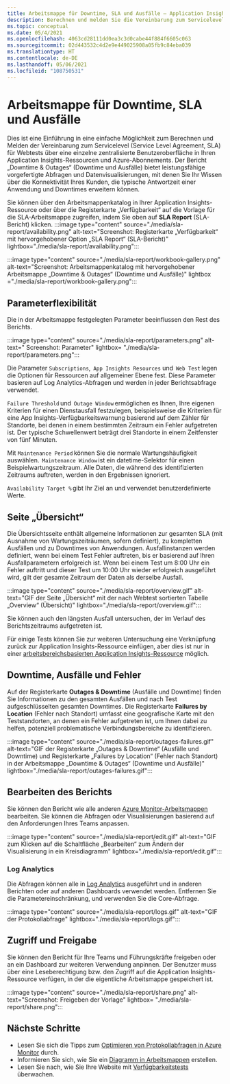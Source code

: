 ```yaml
---
title: Arbeitsmappe für Downtime, SLA und Ausfälle – Application Insights
description: Berechnen und melden Sie die Vereinbarung zum Servicelevel für Webtests über eine einzelne zentralisierte Benutzeroberfläche in Ihren Application Insights-Ressourcen und Azure-Abonnements.
ms.topic: conceptual
ms.date: 05/4/2021
ms.openlocfilehash: 4063cd28111dd0ea3c3d0cabe44f884f6605c063
ms.sourcegitcommit: 02d443532c4d2e9e449025908a05fb9c84eba039
ms.translationtype: HT
ms.contentlocale: de-DE
ms.lasthandoff: 05/06/2021
ms.locfileid: "108750531"
---
```

# <a name="downtime-sla-and-outages-workbook"></a>Arbeitsmappe für Downtime, SLA und Ausfälle

Dies ist eine Einführung in eine einfache Möglichkeit zum Berechnen und Melden der Vereinbarung zum Servicelevel (Service Level Agreement, SLA) für Webtests über eine einzelne zentralisierte Benutzeroberfläche in Ihren Application Insights-Ressourcen und Azure-Abonnements. Der Bericht „Downtime & Outages“ (Downtime und Ausfälle) bietet leistungsfähige vorgefertigte Abfragen und Datenvisualisierungen, mit denen Sie Ihr Wissen über die Konnektivität Ihres Kunden, die typische Antwortzeit einer Anwendung und Downtimes erweitern können.

Sie können über den Arbeitsmappenkatalog in Ihrer Application Insights-Ressource oder über die Registerkarte „Verfügbarkeit“ auf die Vorlage für die SLA-Arbeitsmappe zugreifen, indem Sie oben auf **SLA Report** (SLA-Bericht) klicken.
:::image type="content" source="./media/sla-report/availability.png" alt-text="Screenshot: Registerkarte „Verfügbarkeit“ mit hervorgehobener Option „SLA Report“ (SLA-Bericht)" lightbox="./media/sla-report/availability.png":::

:::image type="content" source="./media/sla-report/workbook-gallery.png" alt-text="Screenshot: Arbeitsmappenkatalog mit hervorgehobener Arbeitsmappe „Downtime & Outages“ (Downtime und Ausfälle)" lightbox ="./media/sla-report/workbook-gallery.png":::

## <a name="parameter-flexibility"></a>Parameterflexibilität

Die in der Arbeitsmappe festgelegten Parameter beeinflussen den Rest des Berichts.

:::image type="content" source="./media/sla-report/parameters.png" alt-text=" Screenshot: Parameter" lightbox= "./media/sla-report/parameters.png":::

Die Parameter `Subscriptions`,  `App Insights Resources` und  `Web Test` legen die Optionen für Ressourcen auf allgemeiner Ebene fest. Diese Parameter basieren auf Log Analytics-Abfragen und werden in jeder Berichtsabfrage verwendet.

`Failure Threshold` und  `Outage Window` ermöglichen es Ihnen, Ihre eigenen Kriterien für einen Dienstausfall festzulegen, beispielsweise die Kriterien für eine App Insights-Verfügbarkeitswarnung basierend auf dem Zähler für Standorte, bei denen in einem bestimmten Zeitraum ein Fehler aufgetreten ist. Der typische Schwellenwert beträgt drei Standorte in einem Zeitfenster von fünf Minuten.

Mit `Maintenance Period` können Sie die normale Wartungshäufigkeit auswählen.  `Maintenance Window` ist ein datetime-Selektor für einen Beispielwartungszeitraum. Alle Daten, die während des identifizierten Zeitraums auftreten, werden in den Ergebnissen ignoriert.

`Availability Target %` gibt Ihr Ziel an und verwendet benutzerdefinierte Werte.

## <a name="overview-page"></a>Seite „Übersicht“

Die Übersichtsseite enthält allgemeine Informationen zur gesamten SLA (mit Ausnahme von Wartungszeiträumen, sofern definiert), zu kompletten Ausfällen und zu Downtimes von Anwendungen. Ausfallinstanzen werden definiert, wenn bei einem Test Fehler auftreten, bis er basierend auf Ihren Ausfallparametern erfolgreich ist. Wenn bei einem Test um 8:00 Uhr ein Fehler auftritt und dieser Test um 10:00 Uhr wieder erfolgreich ausgeführt wird, gilt der gesamte Zeitraum der Daten als derselbe Ausfall.

:::image type="content" source="./media/sla-report/overview.gif" alt-text="GIF der Seite „Übersicht“ mit der nach Webtest sortierten Tabelle „Overview“ (Übersicht)" lightbox="./media/sla-report/overview.gif":::

Sie können auch den längsten Ausfall untersuchen, der im Verlauf des Berichtszeitraums aufgetreten ist.

Für einige Tests können Sie zur weiteren Untersuchung eine Verknüpfung zurück zur Application Insights-Ressource einfügen, aber dies ist nur in einer [arbeitsbereichsbasierten Application Insights-Ressource](create-workspace-resource.md) möglich.

## <a name="downtime-outages-and-failures"></a>Downtime, Ausfälle und Fehler

Auf der Registerkarte **Outages & Downtime** (Ausfälle und Downtime) finden Sie Informationen zu den gesamten Ausfällen und nach Test aufgeschlüsselten gesamten Downtimes. Die Registerkarte **Failures by Location** (Fehler nach Standort) umfasst eine geografische Karte mit den Teststandorten, an denen ein Fehler aufgetreten ist, um Ihnen dabei zu helfen, potenziell problematische Verbindungsbereiche zu identifizieren.

:::image type="content" source="./media/sla-report/outages-failures.gif" alt-text="GIF der Registerkarte „Outages & Downtime“ (Ausfälle und Downtime) und Registerkarte „Failures by Location“ (Fehler nach Standort) in der Arbeitsmappe „Downtime & Outages“ (Downtime und Ausfälle)" lightbox="./media/sla-report/outages-failures.gif":::

## <a name="edit-the-report"></a>Bearbeiten des Berichts

Sie können den Bericht wie alle anderen [Azure Monitor-Arbeitsmappen](../visualize/workbooks-overview.md) bearbeiten. Sie können die Abfragen oder Visualisierungen basierend auf den Anforderungen Ihres Teams anpassen.

:::image type="content" source="./media/sla-report/edit.gif" alt-text="GIF zum Klicken auf die Schaltfläche „Bearbeiten“ zum Ändern der Visualisierung in ein Kreisdiagramm" lightbox="./media/sla-report/edit.gif":::

### <a name="log-analytics"></a>Log Analytics

Die Abfragen können alle in [Log Analytics](../logs/log-analytics-overview.md) ausgeführt und in anderen Berichten oder auf anderen Dashboards verwendet werden. Entfernen Sie die Parametereinschränkung, und verwenden Sie die Core-Abfrage.

:::image type="content" source="./media/sla-report/logs.gif" alt-text="GIF der Protokollabfrage" lightbox="./media/sla-report/logs.gif":::

## <a name="access-and-sharing"></a>Zugriff und Freigabe

Sie können den Bericht für Ihre Teams und Führungskräfte freigeben oder an ein Dashboard zur weiteren Verwendung anpinnen. Der Benutzer muss über eine Leseberechtigung bzw. den Zugriff auf die Application Insights-Ressource verfügen, in der die eigentliche Arbeitsmappe gespeichert ist.

:::image type="content" source="./media/sla-report/share.png" alt-text="Screenshot: Freigeben der Vorlage" lightbox= "./media/sla-report/share.png":::

## <a name="next-steps"></a>Nächste Schritte

- Lesen Sie sich die Tipps zum [Optimieren von Protokollabfragen in Azure Monitor](../logs/query-optimization.md) durch.
- Informieren Sie sich, wie Sie ein [Diagramm in Arbeitsmappen](../visualize/workbooks-chart-visualizations.md) erstellen.
- Lesen Sie nach, wie Sie Ihre Website mit [Verfügbarkeitstests](monitor-web-app-availability.md) überwachen.